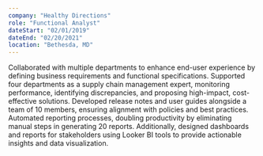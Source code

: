 ```yaml
---
company: "Healthy Directions"
role: "Functional Analyst"
dateStart: "02/01/2019"
dateEnd: "02/20/2021"
location: "Bethesda, MD"
---
```

Collaborated with multiple departments to enhance end-user experience by defining business requirements and functional specifications. Supported four departments as a supply chain management expert, monitoring performance, identifying discrepancies, and proposing high-impact, cost-effective solutions. Developed release notes and user guides alongside a team of 10 members, ensuring alignment with policies and best practices. Automated reporting processes, doubling productivity by eliminating manual steps in generating 20 reports. Additionally, designed dashboards and reports for stakeholders using Looker BI tools to provide actionable insights and data visualization.